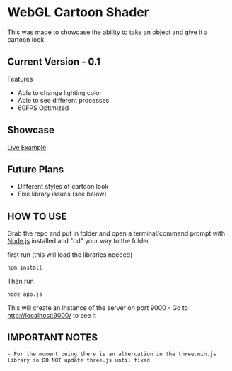 # WebGL Cartoon Shader

This was made to showcase the ability to take an object and give it a cartoon look

## Current Version - 0.1
Features
  - Able to change lighting color
  - Able to see different processes 
  - 60FPS Optimized

## Showcase
[Live Example](http://frickality.me:8000/)


## Future Plans

 - Different styles of cartoon look
 - Fixe library issues (see below)

## HOW TO USE

Grab the repo and put in folder and open a terminal/command prompt with [Node.js](https://nodejs.org/en/) installed and "cd" your way to the folder

first run (this will load the libraries needed)
```sh
npm install
```

Then run
```sh
node app.js
```
This will create an instance of the server on port 9000 -
Go to [http://localhost:9000/](http://localhost:9000/) to see it 

## IMPORTANT NOTES
    - For the moment being there is an altercation in the three.min.js library so DO NOT update three.js until fixed